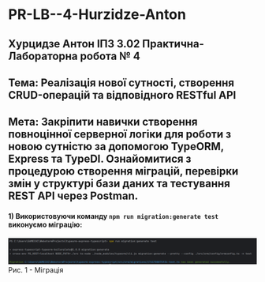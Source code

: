 # PR-LB--4-Hurzidze-Anton
## Хурцидзе Антон IПЗ 3.02 Практична-Лабораторна робота № 4

## Тема: Реалізація нової сутності, створення CRUD-операцій та відповідного RESTful API
## Мета: Закріпити навички створення повноцінної серверної логіки для роботи з новою сутністю за допомогою TypeORM, Express та TypeDI. Ознайомитися з процедурою створення міграцій, перевірки змін у структурі бази даних та тестування REST API через Postman.

#### 1) Використовуючи команду ```npm run migration:generate test``` виконуємо міграцію:

![1](https://github.com/GAMECHl/PR-LB--4-Hurzidze-Anton/blob/main/1.png)
Рис. 1 - Міграція

